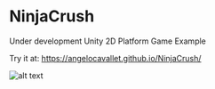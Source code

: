 # NinjaCrush  
Under development Unity 2D Platform Game Example  

Try it at: https://angelocavallet.github.io/NinjaCrush/
  
  ![alt text](docs/NinjaCrushClip.gif)  
